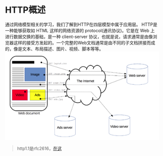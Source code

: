 # HTTP概述 
通过网络模型相关的学习，我们了解到HTTP在四层模型中属于应用层。
HTTP是一种能够获取如 HTML 这样的网络资源的 protocol(通讯协议)。它是在 Web 上进行数据交换的基础，是一种 client-server 协议，也就是说，请求通常是由像浏览器这样的接受方发起的。一个完整的Web文档通常是由不同的子文档拼接而成的，像是文本、布局描述、图片、视频、脚本等等。
 ![http](../_media/images/http.png)
> http1.1是rfc2616，[在这](https://www.ietf.org/rfc/rfc2616.txt)

